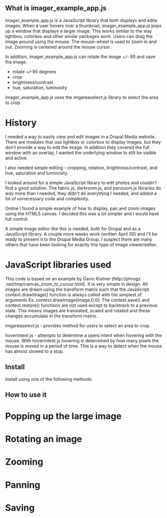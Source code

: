 ## What is imager_example_app.js

imager_example_app.js is a JavaScript library that both displays and edits
images.  When a user hovers over a thumbnail, imager_example_app.js pops up a
window that displays a larger image.  This works similar to the way lightbox,
colorbox and other similar packages work.  Users can drag the image around
using the mouse.  The mouse-wheel is used to zoom in and out.  Zooming is
centered around the mouse cursor.

In addition, imager_example_app.js can rotate the image +/- 90 and save the
image.

  - rotate +/-90 degrees
  - crop
  - brightness/contrast
  - hue, saturation, luminosity

imager_example_app.js uses the imgareaselect.js library to select the area
to crop.

# History

I needed a way to easily view and edit images in a Drupal Media website.
There are modules that use lightbox or colorbox to display images, but they
don't provide a way to edit the image.  In addition they covered the full
window with an overlay, I wanted the underlying window to still be visible
and active.

I also needed simple editing - cropping, rotation, brightness/contrast, and
hue, saturation and luminosity.

I looked around for a simple JavaScript library to edit photos and couldn't
find a good solution.  The fabric.js, darkroom.js, and panzoom.js libraries
do way more than I needed, they didn't do everything I needed, and added a
lot of unnecessary code and complexity.

Online I found a simple example of how to display, pan and zoom images
using the HTML5 canvas.  I decided this was a lot simpler and I would have
full control.

A simple image editor like this is needed, both for Drupal and as a
JavaScript library.  A couple more weeks work (written April 30) and I'll be
ready to present it to the Drupal Media Group.  I suspect there are many
others that have been looking for exactly this type of image viewer/editor.

# JavaScript libraries used

This code is based on an example by Gavin Kistner (http://phrogz
.net/tmp/canvas_zoom_to_cursor.html).  It is very simple in design.  All
images are drawn using the transform matrix such that the JavaScript
context.drawImage() function is always called with the simplest of arguments
   Ex: context.drawImage(image,0,0);
The context.save() and context.restore() functions are not used except to
backtrack to a previous state.  This means images are translated, scaled and
rotated and these changes accumulate in the transform matrix.

imgareaselect.js - provides method for users to select an area to crop.

hoverintent.js - attempts to determine a users intent when hovering with
the mouse.  With hoverintent.js hovering is determined by how many pixels the
mouse is moved in a period of time.  This is a way to detect when the mouse
has almost slowed to a stop.

## Install

Install using one of the following methods:


## How to use it

# Popping up the large image

# Rotating an image

# Zooming

# Panning

# Saving
